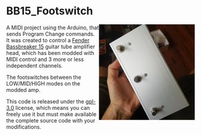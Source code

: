 # BB15_Footswitch
<img align="right" alt="BB15 Footswitch" src="images/bb15_footswitch.png"> 

A MIDI project using the Arduino, that sends Program Change commands. It was created to control a [Fender Bassbreaker 15](https://shop.fender.com/en-FR/guitar-amplifiers/vintage-pro-tube/bassbreaker-15-head/2263006000.html) guitar tube amplifier head, which has been modded with MIDI control and 3 more or less independent channels.

The footswitches between the LOW/MID/HIGH modes on the modded amp.

This code is released under the [gpl-3.0](https://choosealicense.com/licenses/gpl-3.0/) license, which means you can freely use it but must make available the complete source code with your modifications.

